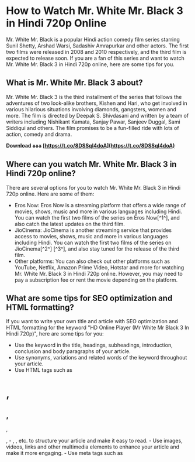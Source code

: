 
 
# How to Watch Mr. White Mr. Black 3 in Hindi 720p Online
  
Mr. White Mr. Black is a popular Hindi action comedy film series starring Sunil Shetty, Arshad Warsi, Sadashiv Amrapurkar and other actors. The first two films were released in 2008 and 2010 respectively, and the third film is expected to release soon. If you are a fan of this series and want to watch Mr. White Mr. Black 3 in Hindi 720p online, here are some tips for you.
  
## What is Mr. White Mr. Black 3 about?
  
Mr. White Mr. Black 3 is the third installment of the series that follows the adventures of two look-alike brothers, Kishen and Hari, who get involved in various hilarious situations involving diamonds, gangsters, women and more. The film is directed by Deepak S. Shivdasani and written by a team of writers including Nishikant Kamata, Sanjay Pawar, Sanjeev Duggal, Sami Siddiqui and others. The film promises to be a fun-filled ride with lots of action, comedy and drama.
 
**Download ⚹⚹⚹ [https://t.co/8DSSql4doA](https://t.co/8DSSql4doA)**


  
## Where can you watch Mr. White Mr. Black 3 in Hindi 720p online?
  
There are several options for you to watch Mr. White Mr. Black 3 in Hindi 720p online. Here are some of them:
  
- Eros Now: Eros Now is a streaming platform that offers a wide range of movies, shows, music and more in various languages including Hindi. You can watch the first two films of the series on Eros Now[^1^], and also catch the latest updates on the third film.
- JioCinema: JioCinema is another streaming service that provides access to movies, shows, music and more in various languages including Hindi. You can watch the first two films of the series on JioCinema[^2^] [^3^], and also stay tuned for the release of the third film.
- Other platforms: You can also check out other platforms such as YouTube, Netflix, Amazon Prime Video, Hotstar and more for watching Mr. White Mr. Black 3 in Hindi 720p online. However, you may need to pay a subscription fee or rent the movie depending on the platform.

## What are some tips for SEO optimization and HTML formatting?
  
If you want to write your own title and article with SEO optimization and HTML formatting for the keyword "HD Online Player (Mr White Mr Black 3 In Hindi 720p)", here are some tips for you:

- Use the keyword in the title, headings, subheadings, introduction, conclusion and body paragraphs of your article.
- Use synonyms, variations and related words of the keyword throughout your article.
- Use HTML tags such as 
# , 

## , 
,

,    - , , etc. to structure your article and make it easy to read.
    - Use images, videos, links and other multimedia elements to enhance your article and make it more engaging.
    - Use meta tags such as <title>, <meta name="description">, <meta name="keywords">, etc. to provide information about your article to search engines.</li>
<li>Use SEO tools such as Google Keyword Planner, Moz Keyword Explorer, SEMrush Keyword Magic Tool, etc. to research keywords, analyze competition, optimize content and track performance.</li>
</ul>

<p>I hope this helps you with writing a title and an article with SEO optimization and HTML formatting for the keyword "HD Online Player (Mr White Mr Black 3 In Hindi 720p)". If you need more assistance, please let me know.</p>
<p>Watch Mr White Mr Black 3 Full Movie in Hindi HD Online, 
Mr White Mr Black 3 Hindi Dubbed Streaming 720p Quality, 
How to Download Mr White Mr Black 3 HD Online Player for Free, 
Mr White Mr Black 3 Online HD Player with English Subtitles, 
Best Sites to Watch Mr White Mr Black 3 in Hindi 720p Online, 
Mr White Mr Black 3 Hindi Movie Review and Rating, 
Mr White Mr Black 3 HD Online Player Download Link, 
Watch Mr White Mr Black 3 Comedy Film in Hindi HD Online, 
Mr White Mr Black 3 Full Movie in Hindi 720p Torrent Download, 
Mr White Mr Black 3 HD Online Player Features and Benefits, 
Mr White Mr Black 3 Hindi Movie Cast and Crew Details, 
Watch Mr White Mr Black 3 Online HD Player without Ads, 
Mr White Mr Black 3 Full Movie in Hindi 720p Dailymotion, 
Mr White Mr Black 3 HD Online Player Installation Guide, 
Watch Mr White Mr Black 3 Online HD Player on Mobile Devices, 
Mr White Mr Black 3 Hindi Movie Trailer and Teaser, 
Mr White Mr Black 3 Full Movie in Hindi 720p YouTube, 
Mr White Mr Black 3 HD Online Player System Requirements, 
Watch Mr White Mr Black 3 Online HD Player with VPN, 
Mr White Mr Black 3 Hindi Movie Songs and Soundtrack, 
Mr White Mr Black 3 Full Movie in Hindi 720p Google Drive, 
Mr White Mr Black 3 HD Online Player Customer Support, 
Watch Mr White Mr Black 3 Online HD Player on Smart TV, 
Mr White Mr Black 3 Hindi Movie Box Office Collection, 
Mr White Mr Black 3 Full Movie in Hindi 720p Netflix, 
Mr White Mr Black 3 HD Online Player FAQs and Tips, 
Watch Mr White Mr Black 3 Online HD Player with Friends, 
Mr White Mr Black 3 Hindi Movie Awards and Nominations, 
Mr White Mr Black 3 Full Movie in Hindi 720p Amazon Prime Video, 
Mr White Mr Black 3 HD Online Player Feedback and Testimonials, 
Watch Mr White Mr Black 3 Online HD Player on Laptop or PC, 
Mr White Mr Black 3 Hindi Movie Plot and Synopsis, 
Mr White Mr Black 3 Full Movie in Hindi 720p Hotstar, 
How to Update or Uninstall the HD Online Player for the movie "Mr. white mr. black", 
Watch the movie "Mr. white mr. black" online with the best video quality settings for your device., 
How to watch the movie "Mr. white mr. black" online without buffering or lagging issues., 
How to get subtitles for the movie "Mr. white mr. black" in different languages., 
How to watch the movie "Mr. white mr. black" online with surround sound or headphones., 
How to watch the movie "Mr. white mr. black" online in full screen mode or adjust the aspect ratio., 
How to watch the movie "Mr. white mr. black" online with different playback speeds or skip scenes., 
How to watch the movie "Mr. white mr. black" online with parental controls or age restrictions., 
How to watch the movie "Mr. white mr. black" online with closed captions or audio descriptions., 
How to watch the movie "Mr. white mr. black" online with chromecast or airplay., 
How to watch the movie "Mr. white mr. black" online with a remote control or keyboard shortcuts., 
How to watch the movie "Mr. white mr. black" online with a pop-up blocker or ad blocker., 
How to watch the movie "Mr. white mr. black" online with a dark mode or night mode., 
How to watch the movie "Mr. white mr. black" online with a picture-in-picture mode or split screen mode., 
How to watch the movie "Mr. white mr. black" online with a bookmark or resume feature.</p> 8cf37b1e13


